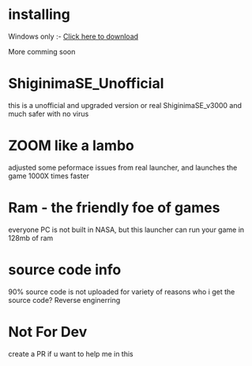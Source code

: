 # installing
Windows only :- [Click here to download](https://github.com/CodeWhiteWeb/ShiginimaSE_Unofficial/releases/download/minecraft/Shiginima.Launcher.SE.v3.000.jar)

More comming soon

# ShiginimaSE_Unofficial
this is a unofficial and upgraded version or real ShiginimaSE_v3000 and much safer with no virus
# ZOOM like a lambo
adjusted some peformace issues from real launcher, and launches the game 1000X times faster
# Ram - the friendly foe of games
everyone PC is not built in NASA, but this launcher can run your game in 128mb of ram
# source code info
90% source code is not uploaded for variety of reasons
who i get the source code?
Reverse enginerring

# Not For Dev
create a PR if u want to help me in this
